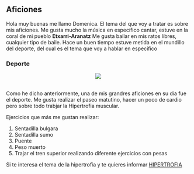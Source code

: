 ## Aficiones

Hola muy buenas me llamo Domenica.
El tema del que voy a tratar es sobre mis aficiones. 
Me gusta mucho la música en específico cantar, estuve en la coral de mi pueblo **Etxarri-Aranatz**
Me gusta bailar en mis ratos libres, cualquier tipo de baile.
Hace un buen tiempo estuve metida en el mundillo del deporte, del cual es el tema que voy a hablar en específico


### Deporte

<p align="center">
 <img src="https://ichef.bbci.co.uk/news/660/cpsprodpb/E68C/production/_100302095_gettyimages-688005548-1.jpg">
 </p>
<br>
Como he dicho anteriormente, una de mis grandres aficiones en su día fue el deporte. 
Me gusta realizar el paseo matutino, hacer un poco de cardio pero sobre todo trabjar la Hipertrofia muscular.

Ejercicios que más me gustan realizar:

1. Sentadilla bulgara
2. Sentadilla sumo
3. Puente
4. Peso muerto
5. Trajar el tren superior realizando diferente ejercicios con pesas

Si te interesa el tema de la hipertrofia y te quieres informar [HIPERTROFIA](https://es.wikipedia.org/wiki/Hipertrofia_muscular)




